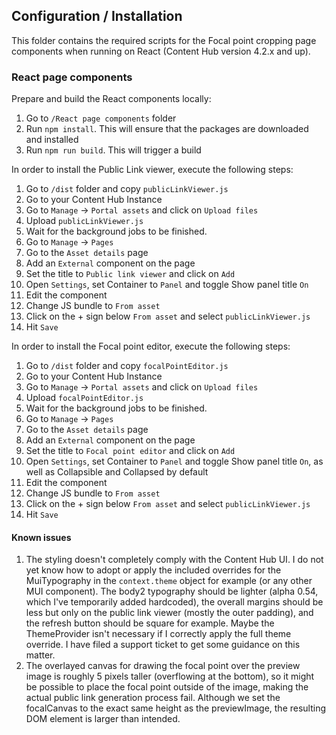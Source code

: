 ## Configuration / Installation
This folder contains the required scripts for the Focal point cropping page components when running on React (Content Hub version 4.2.x and up).

### React page components

Prepare and build the React components locally:

 1. Go to `/React page components` folder
 2. Run `npm install`. This will ensure that the packages are downloaded and installed
 3. Run `npm run build`. This will trigger a build

In order to install the Public Link viewer, execute the following steps:

 1. Go to `/dist` folder and copy `publicLinkViewer.js`
 2. Go to your Content Hub Instance
 3. Go to `Manage` -> `Portal assets` and click on `Upload files`
 4. Upload `publicLinkViewer.js`
 5. Wait for the background jobs to be finished.
 6. Go to `Manage` -> `Pages`
 7. Go to the `Asset details` page
 8. Add an `External` component on the page
 9. Set the title to `Public link viewer` and click on `Add`
 10. Open `Settings`, set Container to `Panel` and toggle Show panel title `On`
 11. Edit the component
 12. Change JS bundle to `From asset`
 13. Click on the + sign below `From asset` and select `publicLinkViewer.js`
 14. Hit `Save`
 
In order to install the Focal point editor, execute the following steps:

 1. Go to `/dist` folder and copy `focalPointEditor.js`
 2. Go to your Content Hub Instance
 3. Go to `Manage` -> `Portal assets` and click on `Upload files`
 4. Upload `focalPointEditor.js`
 5. Wait for the background jobs to be finished.
 6. Go to `Manage` -> `Pages`
 7. Go to the `Asset details` page
 8. Add an `External` component on the page
 9. Set the title to `Focal point editor` and click on `Add`
 10. Open `Settings`, set Container to `Panel` and toggle Show panel title `On`, as well as Collapsible and Collapsed by default
 11. Edit the component
 12. Change JS bundle to `From asset`
 13. Click on the + sign below `From asset` and select `publicLinkViewer.js`
 14. Hit `Save`

#### Known issues
1. The styling doesn't completely comply with the Content Hub UI. I do not yet know how to adopt or apply the included overrides for the MuiTypography in the `context.theme` object for example (or any other MUI component). The body2 typography should be lighter (alpha 0.54, which I've temporarily added hardcoded), the overall margins should be less but only on the public link viewer (mostly the outer padding), and the refresh button should be square for example. Maybe the ThemeProvider isn't necessary if I correctly apply the full theme override. I have filed a support ticket to get some guidance on this matter.
2. The overlayed canvas for drawing the focal point over the preview image is roughly 5 pixels taller (overflowing at the bottom), so it might be possible to place the focal point outside of the image, making the actual public link generation process fail. Although we set the focalCanvas to the exact same height as the previewImage, the resulting DOM element is larger than intended.